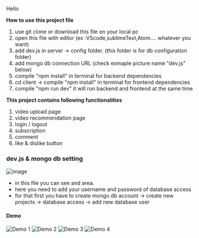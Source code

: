 Hello

**How to use this project file**

1. use git clone or download this file on your local pc
2. open this file with editor (ex :VScode,sublimeText,Atom.... whatever you want)
3. add dev.js in server -> config folder. (this folder is for db configuration folder)
4. add mongo db connection URL (check exmaple picture name "dev.js" below)
5. compile "npm install" in terminal for backend dependencies
6. cd client -> compile "npm install" in terminal for frontend dependencies
7. compile "npm run dev" it will run backend and frontend at the same time

**This project contains following functionalities**

1. video upload page
2. video recommendation page
3. login / logout
4. subscription
5. comment
6. like & dislike button

### dev.js & mongo db setting

![image](https://user-images.githubusercontent.com/45092135/99144619-a401cb00-2667-11eb-8bfa-b542c68a51cd.png)

- in this file you can see <username> and <password> area.
- here you need to add your username and password of database access
- for that first you have to create mongo db account -> create new projects -> database access -> add new database user

#### Demo

![Demo 1](https://user-images.githubusercontent.com/45092135/96884930-5e941880-1482-11eb-974e-2e7b0c9760c9.JPG)
![Demo 2](https://user-images.githubusercontent.com/45092135/96884932-5f2caf00-1482-11eb-8be6-f4f5dccd03b1.JPG)
![Demo 3](https://user-images.githubusercontent.com/45092135/96884934-5fc54580-1482-11eb-8aea-bc2436fb0af0.JPG)
![Demo 4](https://user-images.githubusercontent.com/45092135/96884935-5fc54580-1482-11eb-805f-22109068a2f9.JPG)

